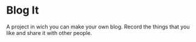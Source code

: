 # Blog It

A project in wich you can make your own blog. Record the things that
you like and share it with other people.

